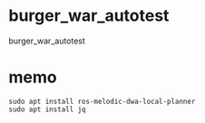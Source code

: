 # burger_war_autotest
burger_war_autotest

# memo

```
sudo apt install ros-melodic-dwa-local-planner
sudo apt install jq
```
